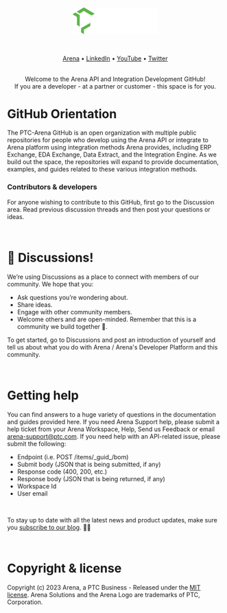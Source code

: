 &nbsp;
<p align="center">
  <a href="https://www.arenasolutions.com" target="_blank">
    <img src="https://github.com/ptc-arena/.github/blob/main/Arena_Green-White_x2000.png" alt="Arena" width="200px">
  </a>
</p>
&nbsp;

<p align="center">
    <a href="https://www.arenasolutions.com">Arena</a> •
    <a href="https://www.linkedin.com/company/arena-solutions/posts/?feedView=all">LinkedIn</a> •
    <a href="https://www.youtube.com/user/Arenasolutions">YouTube</a> •
    <a href="https://twitter.com/arenasolutions">Twitter</a>
    <br /><br />
</p>
<p align="center">
  Welcome to the Arena API and Integration Development GitHub! 
 <br />
  If you are a developer - at a partner or customer - this space is for you.
</p>


# GitHub Orientation

The PTC-Arena GitHub is an open organization with multiple public repositories for people who develop using the Arena API or integrate to Arena platform using integration methods Arena provides, including ERP Exchange, EDA Exchange, Data Extract, and the Integration Engine. As we build out the space, the repositories will expand to provide documentation, examples, and guides related to these various integration methods. <br />

### Contributors & developers

For anyone wishing to contribute to this GitHub, first go to the Discussion area. Read previous discussion threads and then post your questions or ideas.

&nbsp;

# 👋 Discussions!
  We’re using Discussions as a place to connect with members of our community. We hope that you:
  * Ask questions you’re wondering about.
  * Share ideas.
  * Engage with other community members.
  * Welcome others and are open-minded. Remember that this is a community we
  build together 💪.

  To get started, go to Discussions and post an introduction of yourself and tell us about what you do with Arena / Arena's Developer Platform and this community.

&nbsp;

# Getting help

You can find answers to a huge variety of questions in the documentation and guides provided here. 
If you need Arena Support help, please submit a help ticket from your Arena Workspace, Help, Send us Feedback or email arena-support@ptc.com. If you need help with an API-related issue, please submit the following: <br />
<ul><li>Endpoint (i.e. POST /items/_guid_/bom)</li>
  <li>Submit body (JSON that is being submitted, if any)</li>
  <li>Response code (400, 200, etc.)</li>
  <li>Response body (JSON that is being returned, if any)</li>
  <li>Workspace Id</li>
  <li>User email</li> </ul>
  <br />

To stay up to date with all the latest news and product updates, make sure you [subscribe to our blog](https://www.arenasolutions.com/blog/). :saxophone::turtle:

&nbsp;

# Copyright & license

Copyright (c) 2023 Arena, a PTC Business - Released under the [MIT license](LICENSE). Arena Solutions and the Arena Logo are trademarks of PTC, Corporation.

